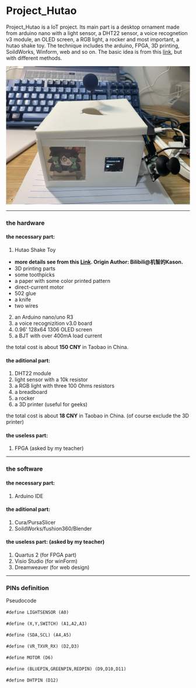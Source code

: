 # Project_Hutao

Project_Hutao is a IoT project. Its main part is a desktop ornament made from arduino nano with a light sensor, a DHT22 sensor, a voice recognetion v3 module, an OLED screen, a RGB light, a rocker and most important, a hutao shake toy. The technique includes the arduino, FPGA, 3D printing, SoildWorks, Winform, web and so on. The basic idea is from this [link](https://www.hackster.io/yuwork58426/voice-control-toy-and-display-using-xiao-and-edge-impulse-592bb4), but with different methods.

![这是图片](/Images/Hutao.JPG "Hutao Shake Toy")

---

### **the hardware**
#### the necessary part:
1. Hutao Shake Toy
  - **more details see from this [Link](https://space.bilibili.com/8549577?spm_id_from=333.337.0.0). Origin Author: Bilibili@机智的Kason.**
  - 3D printing parts
  - some toothpicks
  - a paper with some color printed pattern
  - direct-current motor
  - 502 glue
  - a knife
  - two wires
2. an Arduino nano/uno R3
3. a voice recognizition v3.0 board
4. 0.96' 128x64 1306 OLED screen
5. a BJT with over 400mA load current

the total cost is about **150 CNY** in Taobao in China.

#### the aditional part:
1. DHT22 module
2. light sensor with a 10k resistor
3. a RGB light with three 100 Ohms resistors
4. a breadboard
5. a rocker
6. a 3D printer (useful for geeks)

the total cost is about **18 CNY** in Taobao in China. (of course exclude the 3D printer)

#### the useless part:
1. FPGA (asked by my teacher)

---

### **the software**
#### the necessary part:
1. Arduino IDE

#### the aditional part:
1. Cura/PursaSlicer
2. SoildWorks/fushion360/Blender

#### the useless part: (asked by my teacher)
1. Quartus 2 (for FPGA part)
2. Visio Studio (for winForm)
3. Dreamweaver (for web design)

---

### **PINs definition**

Pseudocode

`#define LIGHTSENSOR (A0)`

`#define (X,Y,SWITCH) (A1,A2,A3)`

`#define (SDA,SCL) (A4,A5)`

`#define (VR_TXVR_RX) (D2,D3)`

`#define MOTOR (D6)`

`#define (BLUEPIN,GREENPIN,REDPIN) (D9,D10,D11)`

`#define DHTPIN (D12)`
